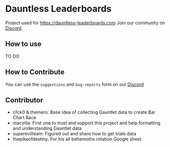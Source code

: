 # Dauntless Leaderboards

Project used for https://dauntless-leaderboards.com
Join our community on [Discord](https://discord.gg/JGTVcqMDfm)

## How to use

TO DO

## How to Contribute

You can use the `suggestions` and `bug-reports` form on our [Discord](https://discord.gg/JGTVcqMDfm)

## Contributor

- n1ck0 & themero: Base idea of collecting Gauntlet data to create Bar Chart Race
- macvilla: First one to trust and support this project and help formatting and understanding Gauntlet data
- superevilteam: Figured out and share how to get trials data
- thepikeofdestiny: For his all behemoths rotation Google sheet
